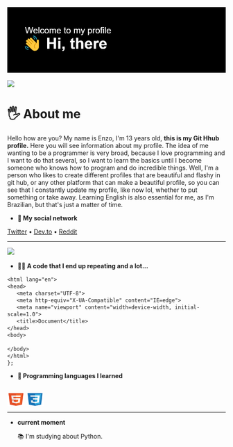 <!-- <p align="center">
 My Perfil from do github
</p>   -->

<div align="center">
<img src="https://github.com/Shaylly/Shaylly/blob/main/header.png?raw=true" width="1000px" />
 
</div>

![](https://komarev.com/ghpvc/?username=your-github-shaylly)

# 🖐 About me

 
Hello how are you? My name is Enzo, I'm 13 years old, **this is my Git Hhub profile.** Here you will see information about my profile. The idea of me wanting to be a programmer is very broad, because I love programming and I want to do that several, so I want to learn the basics until I become someone who knows how to program and do incredible things.
 Well, I'm a person who likes to create different profiles that are beautiful and flashy in git hub, or any other platform that can make a beautiful profile, so you can see that I constantly update my profile, like now lol, whether to put something or take away.
 Learning English is also essential for me, as I'm Brazilian, but that's just a matter of time.
 
 - **🚀 My social network**
 
 [Twitter](https://twitter.com/Juntpack) • [Dev.to](https://dev.to/shaylly) • [Reddit](https://www.reddit.com/user/Juntpack)
 
 <hr>
   
   <img height="150em" src="https://github-readme-stats.vercel.app/api?username=shaylly&show_icons=true&theme=omni&include_all_commits=true&count_private=true"/>
   
   </div>
 
- **👨‍💻 A code that I end up repeating and a lot...**
 
 ```<!DOCTYPE html>
<html lang="en">
<head>
    <meta charset="UTF-8">
    <meta http-equiv="X-UA-Compatible" content="IE=edge">
    <meta name="viewport" content="width=device-width, initial-scale=1.0">
    <title>Document</title>
</head>
<body>
    
</body>
</html>
};
```

- **👑 Programming languages I learned**

</div>
<div style="display: inline_block"><br>
 <img align="center" alt="Shaylly-HTML" height="30" width="40" src="https://raw.githubusercontent.com/devicons/devicon/master/icons/html5/html5-original.svg">
  <img align="center" alt="Shaylly-CSS" height="30" width="40" src="https://raw.githubusercontent.com/devicons/devicon/master/icons/css3/css3-original.svg">
  
  <hr>
  
  - **current moment**
  
    📚 I'm studying about Python.
     
     
     
